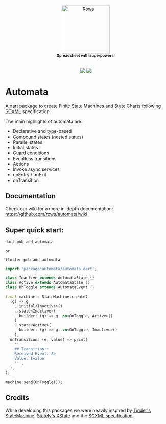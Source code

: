 <p align="center">
  <a href="https://rows.com">
  <br />
  <img src="https://rows.com/media/logo.svg" alt="Rows" width="150"/>
  <br />
    <sub><strong>Spreadsheet with superpowers!</strong></sub>
  <br />
  <br />
  </a>
</p>

<p align="center">
  <a title="Pub" href="https://pub.dev/packages/automata" ><img src="https://img.shields.io/pub/v/automata.svg?style=popout" /></a>
  <a title="Rows lint" href="https://pub.dev/packages/rows_lint" ><img src="https://img.shields.io/badge/Styled%20by-Rows-754F6C?style=popout" /></a>
</p>

# Automata
A dart package to create Finite State Machines and State Charts following [SCXML](https://www.w3.org/TR/scxml) specification.

The main highlights of automata are:
- Declarative and type-based
- Compound states (nested states)
- Parallel states
- Initial states
- Guard conditions
- Eventless transitions
- Actions
- Invoke async services
- onEntry / onExit
- onTransition

## Documentation
Check our wiki for a more in-depth documentation: https://github.com/rows/automata/wiki

## Super quick start:

```
dart pub add automata

or

flutter pub add automata
```

```dart
import 'package:automata/automata.dart';

class Inactive extends AutomataState {}
class Active extends AutomataState {}
class OnToggle extends AutomataEvent {}

final machine = StateMachine.create(
  (g) => g
    ..initial<Inactive>()
    ..state<Inactive>(
      builder: (g) => g..on<OnToggle, Active>()
    )
    ..state<Active>(
      builder: (g) => g..on<OnToggle, Inactive>()
    ),
  onTransition: (e, value) => print(
    '''
    ## Transition::
    Received Event: $e
    Value: $value
    ''',
  ),
);

machine.send(OnToggle());
```

## Credits
While developing this packages we were heavily inspired by [Tinder's StateMachine](https://github.com/Tinder/StateMachine), [Stately's XState](https://github.com/statelyai/xstate) and the [SCXML specification](https://www.w3.org/TR/scxml).
